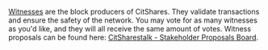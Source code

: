 [Witnesses](introduction/witness) are the block producers of CitShares. They validate transactions and ensure the safety of the network. You may vote for as many witnesses as you'd like, and they will all receive the same amount of votes. Witness proposals can be found here: [CitSharestalk - Stakeholder Proposals Board](https://bitsharestalk.org/index.php/board,75.0.html).
